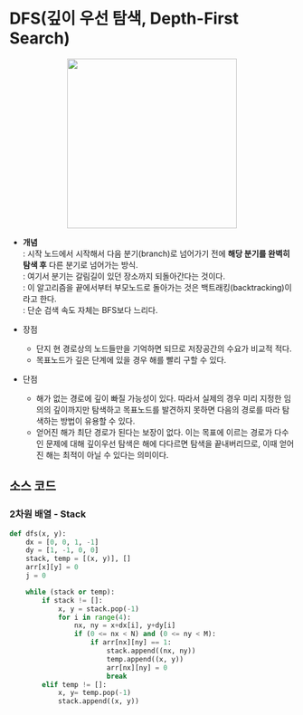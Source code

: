 # DFS(깊이 우선 탐색, Depth-First Search)
<p align="center"><img src='https://user-images.githubusercontent.com/94775103/212637956-5b8112fa-d99c-41db-a89a-32c3a2b7d927.gif' height="300px" width="300px"></p>

* **개념**  
: 시작 노드에서 시작해서 다음 분기(branch)로 넘어가기 전에 **해당 분기를 완벽히 탐색 후** 다른 분기로 넘어가는 방식.  
: 여기서 분기는 갈림길이 있던 장소까지 되돌아간다는 것이다.  
: 이 알고리즘을 끝에서부터 부모노드로 돌아가는 것은 백트래킹(backtracking)이라고 한다.  
: 단순 검색 속도 자체는 BFS보다 느리다.

* 장점  
    - 단지 현 경로상의 노드들만을 기억하면 되므로 저장공간의 수요가 비교적 적다.  
    - 목표노드가 깊은 단계에 있을 경우 해를 빨리 구할 수 있다.  
* 단점
    - 해가 없는 경로에 깊이 빠질 가능성이 있다. 따라서 실제의 경우 미리 지정한 임의의 깊이까지만 탐색하고 목표노드를 발견하지 못하면 다음의 경로를 따라 탐색하는 방법이 유용할 수 있다.  
    - 얻어진 해가 최단 경로가 된다는 보장이 없다. 이는 목표에 이르는 경로가 다수인 문제에 대해 깊이우선 탐색은 해에 다다르면 탐색을 끝내버리므로, 이때 얻어진 해는 최적이 아닐 수 있다는 의미이다.   

## 소스 코드
### 2차원 배열 - Stack

```py
def dfs(x, y):
    dx = [0, 0, 1, -1]
    dy = [1, -1, 0, 0]
    stack, temp = [(x, y)], []
    arr[x][y] = 0
    j = 0

    while (stack or temp):
        if stack != []:
            x, y = stack.pop(-1)
            for i in range(4):
                nx, ny = x+dx[i], y+dy[i]
                if (0 <= nx < N) and (0 <= ny < M):
                    if arr[nx][ny] == 1:
                        stack.append((nx, ny))
                        temp.append((x, y))
                        arr[nx][ny] = 0
                        break
        elif temp != []:
            x, y= temp.pop(-1)
            stack.append((x, y))
```
